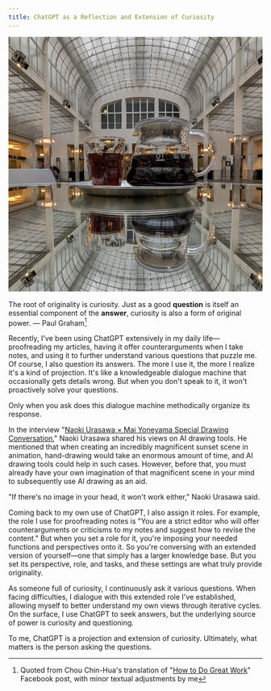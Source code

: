 ```yaml
---
title: ChatGPT as a Reflection and Extension of Curiosity
---
```


![Cover image](./cover_chatgpt-curiosity-reflection.jpg)

The root of originality is curiosity. Just as a good **question** is itself an essential component of the **answer**, curiosity is also a form of original power. — Paul Graham[^1]

Recently, I've been using ChatGPT extensively in my daily life—proofreading my articles, having it offer counterarguments when I take notes, and using it to further understand various questions that puzzle me. Of course, I also question its answers. The more I use it, the more I realize it's a kind of projection. It's like a knowledgeable dialogue machine that occasionally gets details wrong. But when you don't speak to it, it won't proactively solve your questions.

Only when you ask does this dialogue machine methodically organize its response.

In the interview "[Naoki Urasawa × Mai Yoneyama Special Drawing Conversation](https://www.youtube.com/watch?v=pVr3sEeus6E&t=1400s)," Naoki Urasawa shared his views on AI drawing tools. He mentioned that when creating an incredibly magnificent sunset scene in animation, hand-drawing would take an enormous amount of time, and AI drawing tools could help in such cases. However, before that, you must already have your own imagination of that magnificent scene in your mind to subsequently use AI drawing as an aid.

"If there's no image in your head, it won't work either," Naoki Urasawa said.

Coming back to my own use of ChatGPT, I also assign it roles. For example, the role I use for proofreading notes is "You are a strict editor who will offer counterarguments or criticisms to my notes and suggest how to revise the content." But when you set a role for it, you're imposing your needed functions and perspectives onto it. So you're conversing with an extended version of yourself—one that simply has a larger knowledge base. But you set its perspective, role, and tasks, and these settings are what truly provide originality.

As someone full of curiosity, I continuously ask it various questions. When facing difficulties, I dialogue with this extended role I've established, allowing myself to better understand my own views through iterative cycles. On the surface, I use ChatGPT to seek answers, but the underlying source of power is curiosity and questioning.

To me, ChatGPT is a projection and extension of curiosity. Ultimately, what matters is the person asking the questions.

[^1]: Quoted from Chou Chin-Hua's translation of "[How to Do Great Work](https://www.facebook.com/chouchinhua/posts/pfbid03cpFHNMvCMmDmkv682Ec283EJrpmwqErZZFTKBprmaj4PU5QuZPTdWoo3karioszl)" Facebook post, with minor textual adjustments by me
